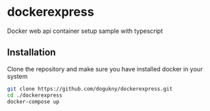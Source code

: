 # dockerexpress
Docker web api container setup sample with typescript


## Installation
Clone the repository and make sure you have installed docker in your system

```bash
git clone https://github.com/dogukny/dockerexpress.git
cd ./dockerexpress
docker-compose up
```
